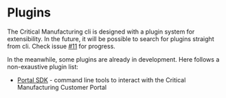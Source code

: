 # Plugins

The Critical Manufacturing cli is designed with a plugin system for extensibility. In the future, it will be possible to search for plugins straight from cli. Check issue [#11](https://github.com/criticalmanufacturing/cli/issues/11) for progress.

In the meanwhile, some plugins are already in development. Here follows a non-exaustive plugin list:

- [Portal SDK](https://www.npmjs.com/package/@criticalmanufacturing/portal) - command line tools to interact with the Critical Manufacturing Customer Portal